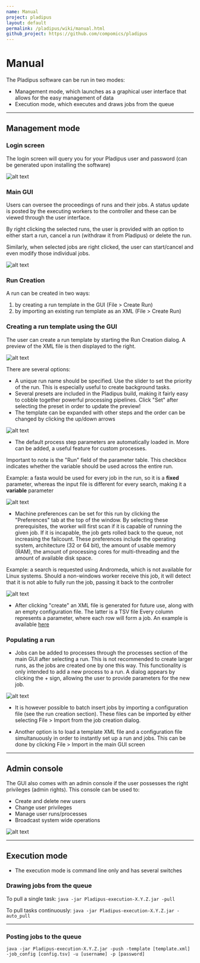 ```yaml
---
name: Manual
project: pladipus
layout: default
permalink: /pladipus/wiki/manual.html
github_project: https://github.com/compomics/pladipus
---
```


# Manual

The Pladipus software can be run in two modes:

* Management mode, which launches as a graphical user interface that allows for the easy management of data
* Execution mode, which executes and draws jobs from the queue

----

## Management mode

### Login screen

The login screen will query you for your Pladipus user and password (can be generated upon installing the software)

![alt text](https://github.com/compomics/pladipus/wiki/Pladipus_login.png)

### Main GUI

Users can oversee the proceedings of runs and their jobs. A status update is posted by the executing workers to the controller and these can be viewed through the user interface.

By right clicking the selected runs, the user is provided with an option to either start a run, cancel a run (withdraw it from Pladipus) or delete the run.

Similarly, when selected jobs are right clicked, the user can start/cancel and even modify those individual jobs.

![alt text](https://github.com/compomics/pladipus/wiki/Pladipus_main.png)

### Run Creation

A run can be created in two ways:

1. by creating a run template in the GUI (File > Create Run)
2. by importing an existing run template as an XML (File > Create Run)

### Creating a run template using the GUI

The user can create a run template by starting the Run Creation dialog. A preview of the XML file is then displayed to the right. 

![alt text](https://github.com/compomics/pladipus/wiki/Run_Creation_GUI.png)

There are several options:

* A unique run name should be specified. Use the slider to set the priority of the run. This is especially useful to create background tasks.
* Several presets are included in the Pladipus build, making it fairly easy to cobble together powerful processing pipelines. Click "Set" after selecting the preset in order to update the preview!
* The template can be expanded with other steps and the order can be changed by clicking the up/down arrows

![alt text](https://github.com/compomics/pladipus/wiki/Run_Creation_Window_presets.png)

* The default process step parameters are automatically loaded in. More can be added, a useful feature for custom processes.

Important to note is the "Run" field of the parameter table. This checkbox indicates whether the variable should be used across the entire run.

Example: a fasta would be used for every job in the run, so it is a **fixed** parameter, whereas the input file is different for every search, making it a **variable** parameter

![alt text](https://github.com/compomics/pladipus/wiki/Run_Creation_Window_parameters.png)

* Machine preferences can be set for this run by clicking the "Preferences" tab at the top of the window. By selecting these prerequisites, the worker will first scan if it is capable of running the given job. If it is incapable, the job gets rolled back to the queue, not increasing the failcount.
These preferences include the operating system, architecture (32 or 64 bit), the amount of usable memory (RAM), the amount of processing cores for multi-threading  and the amount of available disk space.

Example: a search is requested using Andromeda, which is not available for Linux systems. Should a non-windows worker receive this job, it will detect that it is not able to fully run the job, passing it back to the controller

![alt text](https://github.com/compomics/pladipus/wiki/Run_Creation_Window_preferences.png)

* After clicking "create" an XML file is generated for future use, along with an empty configuration file. The latter is a TSV file Every column represents a parameter, where each row will form a job. An example is available [here](/pladipus/wiki/example-configuration.html)

### Populating a run

* Jobs can be added to processes through the processes section of the main GUI after selecting a run. This is not recommended to create larger runs, as the jobs are created one by one this way.
This functionality is only intended to add a new process to a run. A dialog appears by clicking the + sign, allowing the user to provide parameters for the new job.
 
![alt text](https://github.com/compomics/pladipus/wiki/Job_Creation_Dialog.png)

* It is however possible to batch insert jobs by importing a configuration file (see the run creation section). These files can be imported by either selecting File > Import from the job creation dialog.

* Another option is to load a template XML file and a configuration file simultanuously in order to instantly set up a run and jobs. This can be done by clicking File > Import in the main GUI screen

----

## Admin console

The GUI also comes with an admin console if the user possesses the right privileges (admin rights). This console can be used to:

* Create and delete new users
* Change user privileges
* Manage user runs/processes
* Broadcast system wide operations

![alt text](https://github.com/compomics/pladipus/wiki/Administration_Console.png)

----

## Execution mode

* The execution mode is command line only and has several switches

### Drawing jobs from the queue
  
To pull a single task: `java -jar Pladipus-execution-X.Y.Z.jar -pull`

To pull tasks continuously: `java -jar Pladipus-execution-X.Y.Z.jar -auto_pull`

----

### Posting jobs to the queue

`java -jar Pladipus-execution-X.Y.Z.jar -push -template [template.xml] -job_config [config.tsv] -u [username] -p [password]`